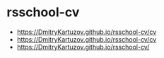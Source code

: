 # rsschool-cv
* https://DmitryKartuzov.github.io/rsschool-cv/cv
* https://DmitryKartuzov.github.io/rsschool-cv/cv
* https://DmitryKartuzov.github.io/rsschool-cv/
